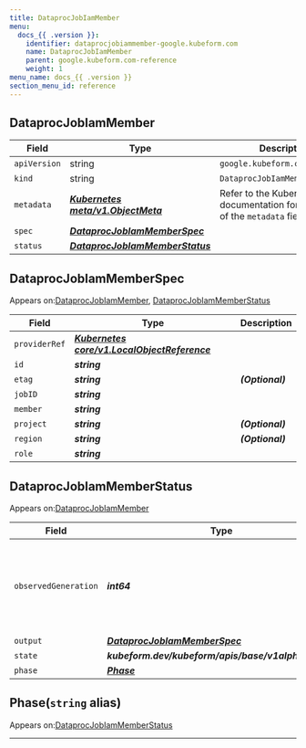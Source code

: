 ```yaml
---
title: DataprocJobIamMember
menu:
  docs_{{ .version }}:
    identifier: dataprocjobiammember-google.kubeform.com
    name: DataprocJobIamMember
    parent: google.kubeform.com-reference
    weight: 1
menu_name: docs_{{ .version }}
section_menu_id: reference
---
```


## DataprocJobIamMember
| Field | Type | Description |
| ------ | ----- | ----------- |
| `apiVersion` | string | `google.kubeform.com/v1alpha1` |
|    `kind` | string | `DataprocJobIamMember` |
| `metadata` | ***[Kubernetes meta/v1.ObjectMeta](https://v1-18.docs.kubernetes.io/docs/reference/generated/kubernetes-api/v1.18/#objectmeta-v1-meta)***|Refer to the Kubernetes API documentation for the fields of the `metadata` field.|
| `spec` | ***[DataprocJobIamMemberSpec](#dataprocjobiammemberspec)***||
| `status` | ***[DataprocJobIamMemberStatus](#dataprocjobiammemberstatus)***||
## DataprocJobIamMemberSpec

Appears on:[DataprocJobIamMember](#dataprocjobiammember), [DataprocJobIamMemberStatus](#dataprocjobiammemberstatus)

| Field | Type | Description |
| ------ | ----- | ----------- |
| `providerRef` | ***[Kubernetes core/v1.LocalObjectReference](https://v1-18.docs.kubernetes.io/docs/reference/generated/kubernetes-api/v1.18/#localobjectreference-v1-core)***||
| `id` | ***string***||
| `etag` | ***string***| ***(Optional)*** |
| `jobID` | ***string***||
| `member` | ***string***||
| `project` | ***string***| ***(Optional)*** |
| `region` | ***string***| ***(Optional)*** |
| `role` | ***string***||
## DataprocJobIamMemberStatus

Appears on:[DataprocJobIamMember](#dataprocjobiammember)

| Field | Type | Description |
| ------ | ----- | ----------- |
| `observedGeneration` | ***int64***| ***(Optional)*** Resource generation, which is updated on mutation by the API Server.|
| `output` | ***[DataprocJobIamMemberSpec](#dataprocjobiammemberspec)***| ***(Optional)*** |
| `state` | ***kubeform.dev/kubeform/apis/base/v1alpha1.State***| ***(Optional)*** |
| `phase` | ***[Phase](#phase)***| ***(Optional)*** |
## Phase(`string` alias)

Appears on:[DataprocJobIamMemberStatus](#dataprocjobiammemberstatus)

---
